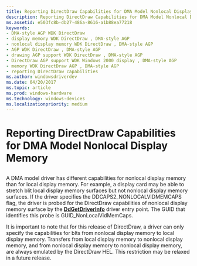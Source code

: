 ```yaml
---
title: Reporting DirectDraw Capabilities for DMA Model Nonlocal Display Memory
description: Reporting DirectDraw Capabilities for DMA Model Nonlocal Display Memory
ms.assetid: e503fc8b-db27-486a-8616-a1b88ea77218
keywords:
- DMA-style AGP WDK DirectDraw
- display memory WDK DirectDraw , DMA-style AGP
- nonlocal display memory WDK DirectDraw , DMA-style AGP
- AGP WDK DirectDraw , DMA-style AGP
- drawing AGP support WDK DirectDraw , DMA-style AGP
- DirectDraw AGP support WDK Windows 2000 display , DMA-style AGP
- memory WDK DirectDraw AGP , DMA-style AGP
- reporting DirectDraw capabilities
ms.author: windowsdriverdev
ms.date: 04/20/2017
ms.topic: article
ms.prod: windows-hardware
ms.technology: windows-devices
ms.localizationpriority: medium
---
```


# Reporting DirectDraw Capabilities for DMA Model Nonlocal Display Memory


## <span id="ddk_reporting_directdraw_capabilities_for_dma_model_nonlocal_display_m"></span><span id="DDK_REPORTING_DIRECTDRAW_CAPABILITIES_FOR_DMA_MODEL_NONLOCAL_DISPLAY_M"></span>


A DMA model driver has different capabilities for nonlocal display memory than for local display memory. For example, a display card may be able to stretch blit local display memory surfaces but not nonlocal display memory surfaces. If the driver specifies the DDCAPS2\_NONLOCALVIDMEMCAPS flag, the driver is probed for the DirectDraw capabilities of nonlocal display memory surface by the [**DdGetDriverInfo**](https://msdn.microsoft.com/library/windows/hardware/ff549404) driver entry point. The GUID that identifies this probe is GUID\_NonLocalVidMemCaps.

It is important to note that for this release of DirectDraw, a driver can only specify the capabilities for blts from nonlocal display memory to local display memory. Transfers from local display memory to nonlocal display memory, and from nonlocal display memory to nonlocal display memory, are always emulated by the DirectDraw HEL. This restriction may be relaxed in a future release.

 

 





